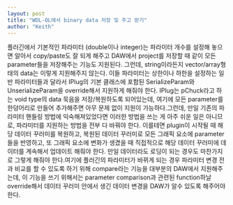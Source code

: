 ```yaml
---
layout: post
title: "WDL-OL에서 binary data 저장 및 주고 받기"
author: "Keith"
---
```


플러긴에서 기본적인 파라미터 (double이나 integer)는 파라미터 개수를 설정해 놓으면 알아서 copy/paste도 잘 되게 해주고 DAW에서 project를 저장할 때 같이 모든 parameter들을 저장해주는 기능도 지원된다. 그런데, string이라든지 vector/array형태의 data는 이렇게 지원해주지 않는다. 이들 파라미터는 상한이나 하한을 설정하는 일반 파라미터들과 달라서 IPlug의 기본 클래스에 포함된 SerializeParam와 UnserializeParam을 override해서 지원하게 해줘야 한다. IPlug는 pChuck라고 하는 void type의 data 묵음을 저장/복원하도록 되어있는데, 여기에 모든 parameter를 한덩어리로 만들어 추가해주면 아무 문제 없이 지원이 가능하다.그런데, 만일 기존의 파라미터 핸들링 방법에 익숙해져있었다면 이러한 방법을 쓰는 게 아주 쉬운 일은 아니므로, 파라미터를 지원하는 방법을 전부 다 바꿔야 한다. 이를테면 plugin이 시작될 때 해당 데이터 꾸러미를 복원하고, 복원된 데이터 꾸러미로 모든 그래픽 요소에 parameter들을 반영하고, 또 그래픽 요소에 변화가 생겼을 때 직접적으로 해당 데이터 꾸러미에 데이터를 계속해서 업데이트 해줘야 한다. 만일 데이터라도 로딩이 되는 경우도 마찬가지로 그렇게 해줘야 한다.여기에 플러긴의 파라미터가 바뀌게 되는 경우 파라미터 변경 전과 비교를 할 수 있도록 하기 위해 compare라는 기능을 대부분의 DAW에서 지원해주는데, 이 기능을 쓰기 위해서는 parameter comparison과 관련된 function하날 override해서 데이터 꾸러미 안에서 생긴 데이터 변경을 DAW가 알수 있도록 해주어야 한다.

